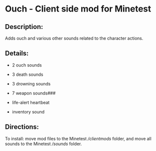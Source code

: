 # Ouch - Client side mod for Minetest


## Description:  

Adds ouch and various other sounds related to the character actions.

## Details: 

* 2 ouch sounds

* 3 death sounds

* 3 drowning sounds

* 7 weapon sounds### 

* life-alert heartbeat

* inventory sound


## Directions:  

To install: move mod files to the Minetest _/clientmods_ folder, and move all sounds to the Minetest _/sounds_ folder.
